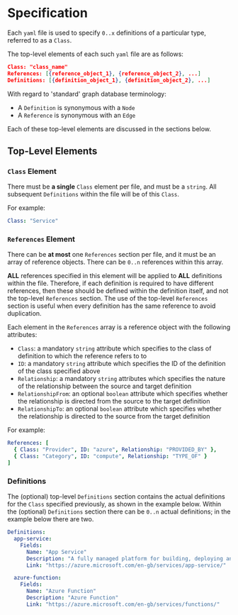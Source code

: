 # Specification
Each `yaml` file is used to specify `0..x` definitions of a particular type, referred to as a `Class`.  

The top-level elements of each such `yaml` file are as follows:
```json
Class: "class_name"
References: [{reference_object_1}, {reference_object_2}, ...]
Definitions: [{definition_object_1}, {definition_object_2}, ...]
```

With regard to 'standard' graph database terminology:
* A `Definition` is synonymous with a `Node`
* A `Reference` is synonymous with an `Edge`

Each of these top-level elements are discussed in the sections below.

## Top-Level Elements
### `Class` Element
There must be **a single** `Class` element per file, and must be a `string`. All subsequent `Definitions` within the file will be of this `Class`.

For example:
```yaml
Class: "Service"
```
### `References` Element
There can be **at most** one `References` section per file, and it must be an array of reference objects. There can be `0..n` references within this array.

**ALL** references specified in this element will be applied to **ALL** definitions within the file. Therefore, if each definition is required to have different references, then these should be defined within the definition itself, and not the top-level `References` section. The use of the top-level `References` section is useful when every definition has the same reference to avoid duplication.

Each element in the `References` array is a reference object with the following attributes:
* `Class`: a mandatory `string` attribute which specifies to the class of definition to which the reference refers to to
* `ID`: a mandatory `string` attribute which specifies the ID of the definition of the class specified above
* `Relationship`: a mandatory `string` attributes which specifies the nature of the relationship between the source and target definition
* `RelationshipFrom`: an optional `boolean` attribute which specifies whether the relationship is directed from the source to the target definition
* `RelationshipTo`: an optional `boolean` attribute which specifies whether the relationship is directed to the source from the target definition

For example:
```yaml
References: [
  { Class: "Provider", ID: "azure", Relationship: "PROVIDED_BY" },
  { Class: "Category", ID: "compute", Relationship: "TYPE_OF" }
]
```

### Definitions
The (optional) top-level `Definitions` section contains the actual definitions for the `Class` specified previously, as shown in the example below.
Within the (optional) `Definitions` section there can be `0..n` actual definitions; in the example below there are two.

```yaml
Definitions:
  app-service:
    Fields:
      Name: "App Service"
      Description: "A fully managed platform for building, deploying and scaling your web apps"
      Link: "https://azure.microsoft.com/en-gb/services/app-service/"

  azure-function:
    Fields:
      Name: "Azure Function"
      Description: "Azure Function"
      Link: "https://azure.microsoft.com/en-gb/services/functions/"
```